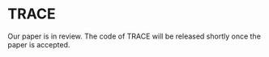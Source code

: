 # TRACE

Our paper is in review. The code of TRACE will be released shortly once the paper is accepted.
